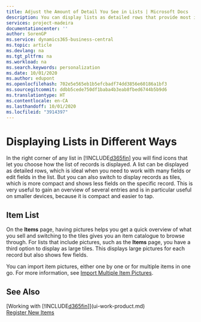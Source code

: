 ```yaml
---
title: Adjust the Amount of Detail You See in Lists | Microsoft Docs
description: You can display lists as detailed rows that provide most information, or as tiles that are easy to visually scan and may include picture thumbnails.
services: project-madeira
documentationcenter: ''
author: SorenGP
ms.service: dynamics365-business-central
ms.topic: article
ms.devlang: na
ms.tgt_pltfrm: na
ms.workload: na
ms.search.keywords: personalization
ms.date: 10/01/2020
ms.author: edupont
ms.openlocfilehash: 702e5e565eb1b5efcbadf74dd3856e60186a1bf3
ms.sourcegitcommit: ddbb5cede750df1baba4b3eab8fbed6744b5b9d6
ms.translationtype: HT
ms.contentlocale: en-CA
ms.lasthandoff: 10/01/2020
ms.locfileid: "3914397"
---
```

# <a name="displaying-lists-in-different-ways"></a>Displaying Lists in Different Ways
In the right corner of any list in [!INCLUDE[d365fin](includes/d365fin_md.md)] you will find icons that let you choose how the list of records is displayed. A list can be displayed as detailed rows, which is ideal when you need to work with many fields or edit fields in the list. But you can also switch to display records as tiles, which is more compact and shows less fields on the specific record. This is very useful to gain an overview of several entries and is in particular useful on smaller devices, because it is compact and easier to tap.

## <a name="item-list"></a>Item List
On the **Items** page, having pictures helps you get a quick overview of what you sell and switching to the tiles gives you an item catalogue to browse through. For lists that include pictures, such as the **Items** page, you have a third option to display as large tiles. This displays large pictures for each record but also shows few fields.

You can import item pictures, either one by one or for multiple items in one go. For more information, see [Import Multiple Item Pictures](inventory-how-import-item-pictures.md).  

## <a name="see-also"></a>See Also
[Working with [!INCLUDE[d365fin](includes/d365fin_md.md)]](ui-work-product.md)  
[Register New Items](inventory-how-register-new-items.md)  

